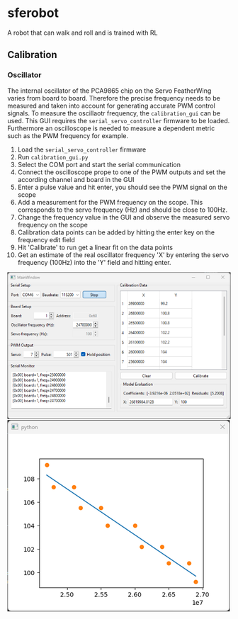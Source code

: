 # sferobot
A robot that can walk and roll and is trained with RL

## Calibration

### Oscillator
The internal oscillator of the PCA9865 chip on the Servo FeatherWing varies from board to board. Therefore the precise frequency needs to be measured and taken into account for generating accurate PWM control signals. To measure the oscillaotr frequency, the ```calibration_gui``` can be used. This GUI requires the ```serial_servo_controller``` firmware to be loaded. Furthermore an oscilloscope is needed to measure a dependent metric such as the PWM frequency for example.

1. Load the ```serial_servo_controller``` firmware
2. Run ```calibration_gui.py```
3. Select the COM port and start the serial communication
4. Connect the oscilloscope prope to one of the PWM outputs and set the according channel and board in the GUI
5. Enter a pulse value and hit enter, you should see the PWM signal on the scope
6. Add a measurement for the PWM frequency on the scope. This corresponds to the servo frequency (Hz) and should be close to 100Hz.
7. Change the frequency value in the GUI and observe the measured servo frequency on the scope
8. Calibration data points can be added by hitting the enter key on the frequency edit field
9. Hit 'Calibrate' to run get a linear fit on the data points
10. Get an estimate of the real oscillator frequency 'X' by entering the servo frequency (100Hz) into the 'Y' field and hitting enter.

![Calibration GUI](/doc/img/osc_calib_gui.png)
![Oscillator calibration plot](/doc/img/osc_calib_plot.png)